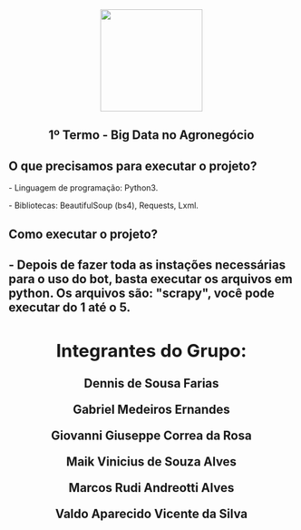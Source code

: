 <div align="center">
  <img height="180em" src="https://user-images.githubusercontent.com/77415161/169929423-b82f3ce6-a482-4d7b-b167-991c83856fd8.png"/>
</div>

<div align="center">
  <h2>
    1º Termo - Big Data no Agronegócio
  </2>
</div>

<h2>
  O que precisamos para executar o projeto?
</h2>
<p> 
  - Linguagem de programação: Python3.
</p>
<p>
  - Bibliotecas: BeautifulSoup (bs4), Requests, Lxml.
</p>
  
<h2>
  Como executar o projeto?
<h2>
<p>
  - Depois de fazer toda as instações necessárias para o uso do bot, basta executar os arquivos em python.
    Os arquivos são: "scrapy", você pode executar do 1 até o 5. 
</p> 

<div align="center">
   <h2>
     Integrantes do Grupo:
   </h2>
     <p>Dennis de Sousa Farias</p>
     <p>Gabriel Medeiros Ernandes</p>
     <p>Giovanni Giuseppe Correa da Rosa</p>
     <p>Maik Vinicius de Souza Alves</p>
     <p>Marcos Rudi Andreotti Alves</p>
     <p>Valdo Aparecido Vicente da Silva</p>
</div>
